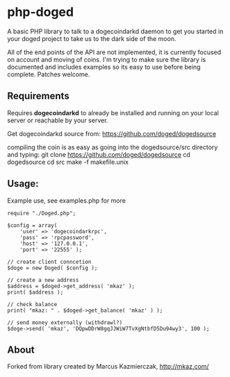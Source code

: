 
# php-doged

A basic PHP library to talk to a dogecoindarkd daemon to get you started in your doged project to take us to the dark side of the moon.

All of the end points of the API are not implemented, it is currently focused on account and moving of coins. I'm trying to make sure the library is documented and includes examples so its easy to use before being complete.  Patches welcome.


## Requirements

Requires **dogecoindarkd** to already be installed and running on your local server or reachable by your server.  

Get dogecoindarkd source from: https://github.com/doged/dogedsource

compiling the coin is as easy as going into the dogedsource/src directory and typing:
git clone https://github.com/doged/dogedsource
cd dogedsource
cd src
make -f makefile.unix

## Usage:

Example use, see examples.php for more

```
require "./Doged.php";

$config = array(
    'user' => 'dogecoindarkrpc',
    'pass' => 'rpcpassword',
    'host' => '127.0.0.1',
    'port' => '22555' );

// create client conncetion
$doge = new Doged( $config );

// create a new address
$address = $doged->get_address( 'mkaz' );
print( $address );

// check balance 
print( "mkaz: " . $doged->get_balance( 'mkaz' ) );

// send money externally (withdrawl?)
$doge->send( 'mkaz', 'DQpwDDrW8gqJJWiW7TvXgNtbfD5Du94wy3', 100 );

```


## About

Forked from library created by Marcus Kazmierczak, http://mkaz.com/


